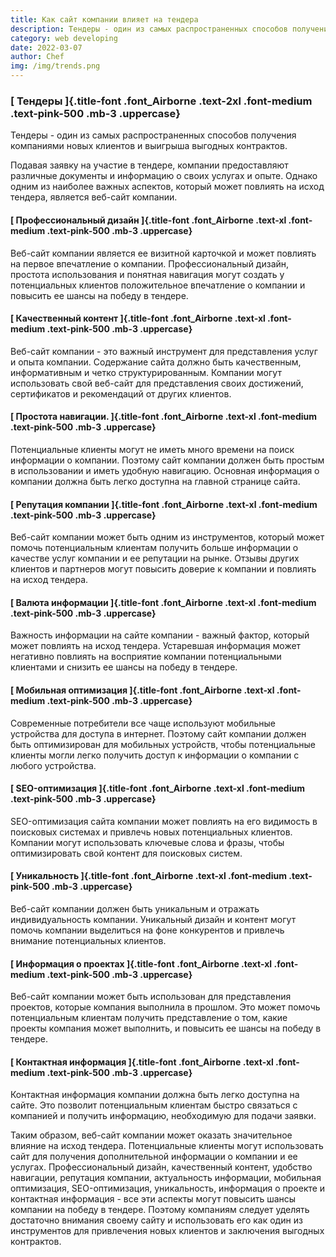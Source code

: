 ```yaml
---
title: Как сайт компании влияет на тендера
description: Тендеры - один из самых распространенных способов получения компаниями новых клиентов и выигрыша выгодных контрактов. 
category: web developing
date: 2022-03-07
author: Chef
img: /img/trends.png
---
```


<!-- more -->

### [ Тендеры ]{.title-font .font_Airborne .text-2xl .font-medium .text-pink-500 .mb-3 .uppercase}


Тендеры - один из самых распространенных способов получения компаниями новых клиентов и выигрыша выгодных контрактов. 

Подавая заявку на участие в тендере, компании предоставляют различные документы и информацию о своих услугах и опыте. Однако одним из наиболее важных аспектов, который может повлиять на исход тендера, является веб-сайт компании.

#### [ Профессиональный дизайн ]{.title-font .font_Airborne .text-xl .font-medium .text-pink-500 .mb-3 .uppercase} 
Веб-сайт компании является ее визитной карточкой и может повлиять на первое впечатление о компании. Профессиональный дизайн, простота использования и понятная навигация могут создать у потенциальных клиентов положительное впечатление о компании и повысить ее шансы на победу в тендере.

#### [ Качественный контент ]{.title-font .font_Airborne .text-xl .font-medium .text-pink-500 .mb-3 .uppercase} 
Веб-сайт компании - это важный инструмент для представления услуг и опыта компании. Содержание сайта должно быть качественным, информативным и четко структурированным. Компании могут использовать свой веб-сайт для представления своих достижений, сертификатов и рекомендаций от других клиентов.

#### [ Простота навигации. ]{.title-font .font_Airborne .text-xl .font-medium .text-pink-500 .mb-3 .uppercase} 
Потенциальные клиенты могут не иметь много времени на поиск информации о компании. Поэтому сайт компании должен быть простым в использовании и иметь удобную навигацию. Основная информация о компании должна быть легко доступна на главной странице сайта.

#### [ Репутация компании ]{.title-font .font_Airborne .text-xl .font-medium .text-pink-500 .mb-3 .uppercase} 
Веб-сайт компании может быть одним из инструментов, который может помочь потенциальным клиентам получить больше информации о качестве услуг компании и ее репутации на рынке. Отзывы других клиентов и партнеров могут повысить доверие к компании и повлиять на исход тендера.

#### [ Валюта информации ]{.title-font .font_Airborne .text-xl .font-medium .text-pink-500 .mb-3 .uppercase} 
Важность информации на сайте компании - важный фактор, который может повлиять на исход тендера. Устаревшая информация может негативно повлиять на восприятие компании потенциальными клиентами и снизить ее шансы на победу в тендере.

#### [ Мобильная оптимизация ]{.title-font .font_Airborne .text-xl .font-medium .text-pink-500 .mb-3 .uppercase} 
Современные потребители все чаще используют мобильные устройства для доступа в интернет. Поэтому сайт компании должен быть оптимизирован для мобильных устройств, чтобы потенциальные клиенты могли легко получить доступ к информации о компании с любого устройства.


#### [ SEO-оптимизация ]{.title-font .font_Airborne .text-xl .font-medium .text-pink-500 .mb-3 .uppercase}  
SEO-оптимизация сайта компании может повлиять на его видимость в поисковых системах и привлечь новых потенциальных клиентов. Компании могут использовать ключевые слова и фразы, чтобы оптимизировать свой контент для поисковых систем.


#### [ Уникальность ]{.title-font .font_Airborne .text-xl .font-medium .text-pink-500 .mb-3 .uppercase} 
Веб-сайт компании должен быть уникальным и отражать индивидуальность компании. Уникальный дизайн и контент могут помочь компании выделиться на фоне конкурентов и привлечь внимание потенциальных клиентов.

#### [ Информация о проектах ]{.title-font .font_Airborne .text-xl .font-medium .text-pink-500 .mb-3 .uppercase} 
Веб-сайт компании может быть использован для представления проектов, которые компания выполнила в прошлом. Это может помочь потенциальным клиентам получить представление о том, какие проекты компания может выполнить, и повысить ее шансы на победу в тендере.


#### [ Контактная информация ]{.title-font .font_Airborne .text-xl .font-medium .text-pink-500 .mb-3 .uppercase} 
Контактная информация компании должна быть легко доступна на сайте. Это позволит потенциальным клиентам быстро связаться с компанией и получить информацию, необходимую для подачи заявки.

Таким образом, веб-сайт компании может оказать значительное влияние на исход тендера. Потенциальные клиенты могут использовать сайт для получения дополнительной информации о компании и ее услугах. Профессиональный дизайн, качественный контент, удобство навигации, репутация компании, актуальность информации, мобильная оптимизация, SEO-оптимизация, уникальность, информация о проекте и контактная информация - все эти аспекты могут повысить шансы компании на победу в тендере. Поэтому компаниям следует уделять достаточно внимания своему сайту и использовать его как один из инструментов для привлечения новых клиентов и заключения выгодных контрактов.